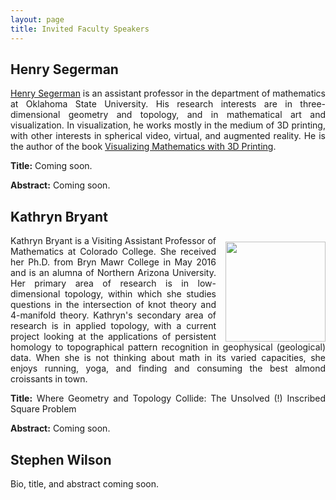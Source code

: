 ```yaml
---
layout: page
title: Invited Faculty Speakers
---
```


<h2>Henry Segerman</h2>

<p style="text-align:justify"><a href="http://www.segerman.org">Henry Segerman</a> is an assistant professor in the department of mathematics at Oklahoma State University. His research interests are in three-dimensional geometry and topology, and in mathematical art and visualization. In visualization, he works mostly in the medium of 3D printing, with other interests in spherical video, virtual, and augmented reality. He is the author of the book <a href="http://www.3dprintmath.com">Visualizing Mathematics with 3D Printing</a>.</p>

<p style="text-align:justify"><b>Title:</b> Coming soon.</p>

<p style="text-align:justify"><b>Abstract:</b> Coming soon.</p>

<h2>Kathryn Bryant</h2>

<p style="text-align:justify"><img src="{{ site.baseurl }}/Bryant.jpg" align="right" width="160" img style="margin: 10px 0 0 15px"/>Kathryn Bryant is a Visiting Assistant Professor of Mathematics at Colorado College. She received her Ph.D. from Bryn Mawr College in May 2016 and is an alumna of Northern Arizona University. Her primary area of research is in low-dimensional topology, within which she studies questions in the intersection of knot theory and 4-manifold theory. Kathryn's secondary area of research is in applied topology, with a current project looking at the applications of persistent homology to topographical pattern recognition in geophysical (geological) data. When she is not thinking about math in its varied capacities, she enjoys running, yoga, and finding and consuming the best almond croissants in town.</p>

<p style="text-align:justify"><b>Title:</b> Where Geometry and Topology Collide: The Unsolved (!) Inscribed Square Problem</p>

<p style="text-align:justify"><b>Abstract:</b> Coming soon.</p>

<h2>Stephen Wilson</h2>

<p style="text-align:justify">Bio, title, and abstract coming soon.</p>

